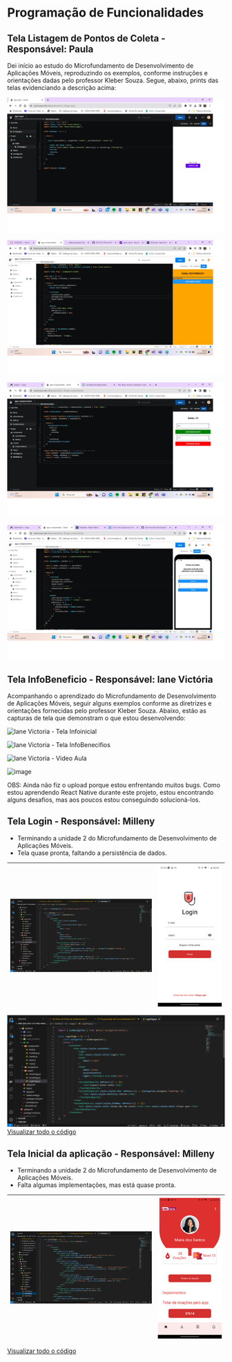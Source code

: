 # Programação de Funcionalidades

## Tela Listagem de Pontos de Coleta - Responsável: Paula

Dei início ao estudo do Microfundamento de Desenvolvimento de Aplicações Móveis, reproduzindo os exemplos, conforme instruções e orientações dadas pelo professor Kleber Souza. Segue, abaixo, prints das telas evidenciando a descrição acima:

![Paula - Exemplo 1](https://github.com/ICEI-PUC-Minas-PMV-ADS/Doe-Facil/blob/dev/docs/img/Aula%20React%20III%20-%20Paula.png)

![Paula - Exemplo 2](https://github.com/ICEI-PUC-Minas-PMV-ADS/Doe-Facil/blob/dev/docs/img/Aula%20React%20VI%20-%20Paula.png)

![Paula - Exemplo 3](https://github.com/ICEI-PUC-Minas-PMV-ADS/Doe-Facil/blob/dev/docs/img/Aula%20React%20VII%20-%20Paula.png)

![Paula - Exemplo 4](https://github.com/ICEI-PUC-Minas-PMV-ADS/Doe-Facil/blob/dev/docs/img/Aula%20React%20X%20-%20Paula.png)

## Tela InfoBeneficio - Responsável: Iane Victória

Acompanhando o aprendizado do Microfundamento de Desenvolvimento de Aplicações Móveis, seguir alguns exemplos conforme as diretrizes e orientações fornecidas pelo professor Kleber Souza. Abaixo, estão as capturas de tela que demonstram o que estou desenvolvendo:

![Iane Victoria - Tela Infoinicial](https://github.com/ICEI-PUC-Minas-PMV-ADS/Doe-Facil/assets/83494301/ee0f06a8-594d-4c70-805e-45a47fb7ac71)

![Iane Victoria - Tela InfoBenecifios](https://github.com/ICEI-PUC-Minas-PMV-ADS/Doe-Facil/assets/83494301/72c7c456-4a0d-4254-a009-1271434d5b05)

![Iane Victoria - Video Aula](https://github.com/ICEI-PUC-Minas-PMV-ADS/Doe-Facil/assets/83494301/d723d9c0-b07a-472f-936e-80a7cfb58c22)

![image](https://github.com/ICEI-PUC-Minas-PMV-ADS/Doe-Facil/assets/83494301/81614421-8ed3-4a3d-a87e-bd86332ee716)


OBS: Ainda não fiz o upload porque estou enfrentando muitos bugs. Como estou aprendendo React Native durante este projeto, estou encontrando alguns desafios, mas aos poucos estou conseguindo solucioná-los.


## Tela Login - Responsável: Milleny

- Terminando a unidade 2 do Microfundamento de Desenvolvimento de Aplicações Móveis.
- Tela quase pronta, faltando a persistência de dados.

| ![Parte do código da tela Login](./docs/img/code-login.png) | ![Tela de Login](./docs/img/print-tela-login.png) |
|:---:|:---:|
![Parte do código da tela Login](./docs/img/code-login.png)
[Visualizar todo o código](../src/doeFacil/src/pages/LoginPage.js)

## Tela Inicial da aplicação - Responsável: Milleny

- Terminando a unidade 2 do Microfundamento de Desenvolvimento de Aplicações Móveis.
- Falta algumas implementações, mas está quase pronta.

| ![arte do código da tela Inicial](./docs/img/code-tela-inicial.png) | ![Tela Inicial](./docs/img/print-tela-inicial.png) |
|:---:|:---:|
[Visualizar todo o código](../src/doeFacil/src/pages/InicialPage.js)

